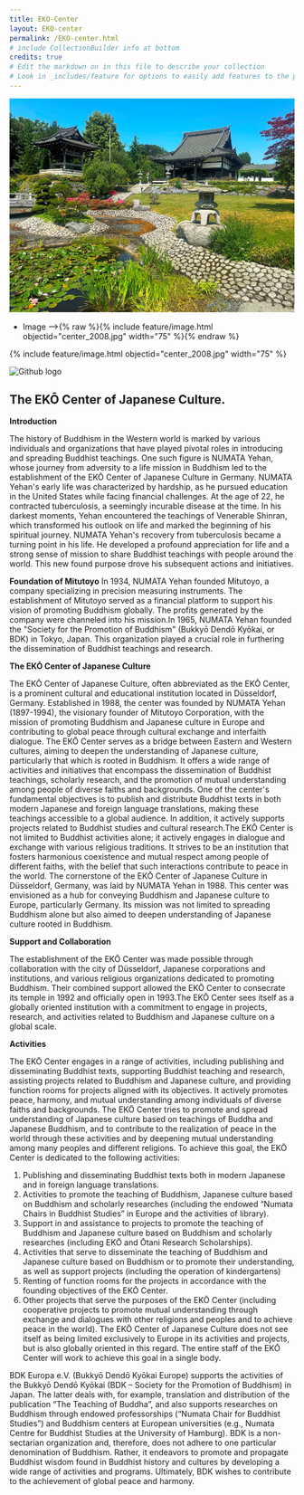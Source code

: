 ```yaml
---
title: EKO-Center
layout: EKO-center
permalink: /EKO-center.html
# include CollectionBuilder info at bottom
credits: true
# Edit the markdown on in this file to describe your collection
# Look in _includes/feature for options to easily add features to the page
---
```

![Japanese center](https://raw.githubusercontent.com/Din977/projectstatue/main/objects/center_2008.JPG)

- Image -->{% raw %}{% include feature/image.html objectid="center_2008.jpg" width="75" %}{% endraw %}

{% include feature/image.html objectid="center_2008.jpg" width="75" %}

![Github logo](https://github.githubassets.com/images/modules/logos_page/GitHub-Mark.png)

## The EKŌ Center of Japanese Culture.

**Introduction**


The history of Buddhism in the Western world is marked by various individuals and organizations that have played pivotal roles in introducing and spreading Buddhist teachings. One such figure is NUMATA Yehan, whose journey from adversity to a life mission in Buddhism led to the establishment of the EKŌ Center of Japanese Culture in Germany. NUMATA Yehan's early life was characterized by hardship, as he pursued education in the United States while facing financial challenges. At the age of 22, he contracted tuberculosis, a seemingly incurable disease at the time. In his darkest moments, Yehan encountered the teachings of Venerable Shinran, which transformed his outlook on life and marked the beginning of his spiritual journey.
NUMATA Yehan's recovery from tuberculosis became a turning point in his life. He developed a profound appreciation for life and a strong sense of mission to share Buddhist teachings with people around the world. This new found purpose drove his subsequent actions and initiatives.


 **Foundation of Mitutoyo**
In 1934, NUMATA Yehan founded Mitutoyo, a company specializing in precision measuring instruments. The establishment of Mitutoyo served as a financial platform to support his vision of promoting Buddhism globally. The profits generated by the company were channeled into his mission.In 1965, NUMATA Yehan founded the "Society for the Promotion of Buddhism" (Bukkyō Dendō Kyōkai, or BDK) in Tokyo, Japan. This organization played a crucial role in furthering the dissemination of Buddhist teachings and research.

**The EKŌ Center of Japanese Culture**

The EKŌ Center of Japanese Culture, often abbreviated as the EKŌ Center, is a prominent cultural and educational institution located in Düsseldorf, Germany. Established in 1988, the center was founded by NUMATA Yehan (1897-1994), the visionary founder of Mitutoyo Corporation, with the mission of promoting Buddhism and Japanese culture in Europe and contributing to global peace through cultural exchange and interfaith dialogue.
The EKŌ Center serves as a bridge between Eastern and Western cultures, aiming to deepen the understanding of Japanese culture, particularly that which is rooted in Buddhism. It offers a wide range of activities and initiatives that encompass the dissemination of Buddhist teachings, scholarly research, and the promotion of mutual understanding among people of diverse faiths and backgrounds.
One of the center's fundamental objectives is to publish and distribute Buddhist texts in both modern Japanese and foreign language translations, making these teachings accessible to a global audience. In addition, it actively supports projects related to Buddhist studies and cultural research.The EKŌ Center is not limited to Buddhist activities alone; it actively engages in dialogue and exchange with various religious traditions. It strives to be an institution that fosters harmonious coexistence and mutual respect among people of different faiths, with the belief that such interactions contribute to peace in the world.
The cornerstone of the EKŌ Center of Japanese Culture in Düsseldorf, Germany, was laid by NUMATA Yehan in 1988. This center was envisioned as a hub for conveying Buddhism and Japanese culture to Europe, particularly Germany. Its mission was not limited to spreading Buddhism alone but also aimed to deepen understanding of Japanese culture rooted in Buddhism.

 **Support and Collaboration**
 
The establishment of the EKŌ Center was made possible through collaboration with the city of Düsseldorf, Japanese corporations and institutions, and various religious organizations dedicated to promoting Buddhism. Their combined support allowed the EKŌ Center to consecrate its temple in 1992 and officially open in 1993.The EKŌ Center sees itself as a globally oriented institution with a commitment to engage in projects, research, and activities related to Buddhism and Japanese culture on a global scale.

**Activities**

The EKŌ Center engages in a range of activities, including publishing and disseminating Buddhist texts, supporting Buddhist teaching and research, assisting projects related to Buddhism and Japanese culture, and providing function rooms for projects aligned with its objectives. It actively promotes peace, harmony, and mutual understanding among individuals of diverse faiths and backgrounds.
The EKŌ Center tries to promote and spread understanding of Japanese culture based on teachings of Buddha and Japanese Buddhism, and to contribute to the realization of peace in the world through these activities and by deepening mutual understanding among many peoples and different religions.
To achieve this goal, the EKŌ Center is dedicated to the following activities:
1.	Publishing and disseminating Buddhist texts both in modern Japanese and in foreign language translations.
2.	Activities to promote the teaching of Buddhism, Japanese culture based on Buddhism and scholarly researches (including the endowed “Numata Chairs in Buddhist Studies” in Europe and the activities of library).
3.	Support in and assistance to projects to promote the teaching of Buddhism and Japanese culture based on Buddhism and scholarly researches (including EKŌ and Ōtani Research Scholarships).
4.	Activities that serve to disseminate the teaching of Buddhism and Japanese culture based on Buddhism or to promote their understanding, as well as support projects (including the operation of kindergartens)
5.	Renting of function rooms for the projects in accordance with the founding objectives of the EKŌ Center.
6.	Other projects that serve the purposes of the EKŌ Center (including cooperative projects to promote mutual understanding through exchange and dialogues with other religions and peoples and to achieve peace in the world).
The EKŌ Center of Japanese Culture does not see itself as being limited exclusively to Europe in its activities and projects, but is also globally oriented in this regard. The entire staff of the EKŌ Center will work to achieve this goal in a single body.

BDK Europa e.V. (Bukkyō Dendō Kyōkai Europe) supports the activities of the Bukkyō Dendō Kyōkai (BDK – Society for the Promotion of Buddhism) in Japan. The latter deals with, for example, translation and distribution of the publication “The Teaching of Buddha”, and also supports researches on Buddhism through endowed professorships (“Numata Chair for Buddhist Studies”) and Buddhism centers at European universities (e.g., Numata Centre for Buddhist Studies at the University of Hamburg).
BDK is a non-sectarian organization and, therefore, does not adhere to one particular denomination of Buddhism. Rather, it endeavors to promote and propagate Buddhist wisdom found in Buddhist history and cultures by developing a wide range of activities and programs. Ultimately, BDK wishes to contribute to the achievement of global peace and harmony.
